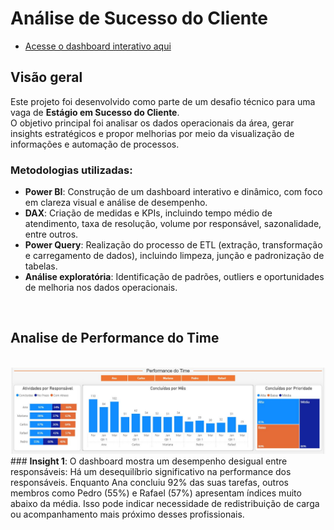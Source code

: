 # Análise de Sucesso do Cliente
* <a href="https://app.powerbi.com/view?r=eyJrIjoiMzEzZmI1MzYtY2Q4NC00ODA5LWI2MjEtYWU5ZjdlMWI0ZjE4IiwidCI6IjZlNTRiMDEwLWRhOGItNDQzYi04OTQ4LTc1NDA3MGNhYTg3MSJ9">Acesse o dashboard interativo aqui</a>

## Visão geral

Este projeto foi desenvolvido como parte de um desafio técnico para uma vaga de <strong>Estágio em Sucesso do Cliente</strong>. 
<br/>
O objetivo principal foi analisar os dados operacionais da área, gerar insights estratégicos e propor melhorias por meio da visualização de informações e automação de processos.
<br/>

### Metodologias utilizadas:
* <strong>Power BI</strong>: Construção de um dashboard interativo e dinâmico, com foco em clareza visual e análise de desempenho.
* <strong>DAX</strong>: Criação de medidas e KPIs, incluindo tempo médio de atendimento, taxa de resolução, volume por responsável, sazonalidade, entre outros.
* <strong>Power Query</strong>: Realização do processo de ETL (extração, transformação e carregamento de dados), incluindo limpeza, junção e padronização de tabelas.
* <strong>Análise exploratória</strong>: Identificação de padrões, outliers e oportunidades de melhoria nos dados operacionais.

<br/>

## Analise de Performance do Time
<br/>
<img src='https://github.com/thiago-albuquerque/analiseSucessoDoCliente/blob/main/Power%20BI/images/performance_time_img.JPG'/>
<br/>
### <strong>Insight 1</strong>:
O dashboard mostra um desempenho desigual entre responsáveis: Há um desequilíbrio significativo na performance dos responsáveis. Enquanto Ana concluiu 92% das suas tarefas, outros membros como Pedro (55%) e Rafael (57%) apresentam índices muito abaixo da média. Isso pode indicar necessidade de redistribuição de carga ou acompanhamento mais próximo desses profissionais.
<br/>
